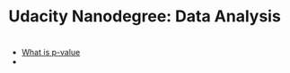 # Udacity Nanodegree: Data Analysis

# #

# #

# #

* [What is p-value](https://rebeccaebarnes.github.io/2018/05/01/what-is-a-p-value)
* 